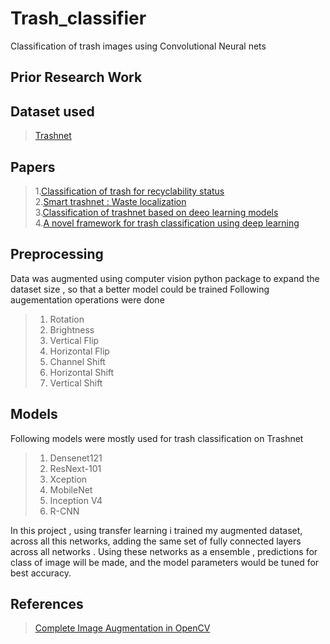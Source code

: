 # Trash_classifier
Classification of trash images using Convolutional Neural nets


## Prior Research Work
## Dataset used
> [Trashnet](https://github.com/garythung/trashnet)
## Papers

> 1.[Classification of trash for recyclability status](http://cs229.stanford.edu/proj2016/report/ThungYang-ClassificationOfTrashForRecyclabilityStatus-report.pdf)<br>
> 2.[Smart trashnet : Waste localization](http://cs229.stanford.edu/proj2017/final-reports/5226723.pdf)<br>
> 3.[Classification of trashnet based on deeo learning models](https://ieeexplore.ieee.org/document/8622212)<br>
> 4.[A novel framework for trash classification using deep learning](https://ieeexplore.ieee.org/document/8930948)<br>

## Preprocessing
Data was augmented using computer vision python package to expand the dataset size , so that a better model could be trained
Following augementation operations were done
> 1. Rotation
> 2. Brightness
> 3. Vertical Flip
> 4. Horizontal Flip
> 5. Channel Shift
> 6. Horizontal Shift
> 7. Vertical Shift

## Models
Following models were mostly used for trash classification on Trashnet

> 1. Densenet121
> 2. ResNext-101
> 3. Xception
> 4. MobileNet
> 5. Inception V4
> 6. R-CNN

In this project , using transfer learning i trained my augmented dataset, across all this networks, adding the same set of fully connected layers across all networks .
Using these networks as a ensemble , predictions for class of image will be made, and the model parameters would be tuned for best accuracy.


## References
> [Complete Image Augmentation in OpenCV](https://towardsdatascience.com/complete-image-augmentation-in-opencv-31a6b02694f5)
